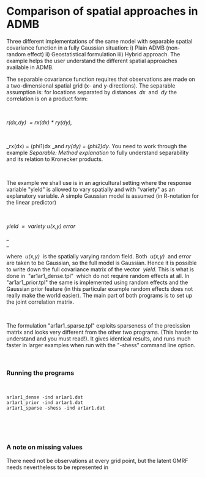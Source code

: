 #  Comparison of spatial approaches in ADMB

Three different implementations of the same model with separable spatial covariance function in a fully Gaussian situation: i) Plain ADMB (non-random effect) ii) Geostatistical formulation iii) Hybrid approach. The example helps the user understand the different spatial approaches available in ADMB.

The separable covariance function requires that observations are made on a two-dimensional spatial grid (x- and y-directions). The separable assumption is: for locations separated by distances  _dx_  and  _dy_ the correlation is on a product form:

 

_r(dx,dy)  = rx(dx) * ry(dy),_

 

_rx(dx) = (phi1)dx _and _ry(dy) = (phi2)dy_. You need to work through the example _Separable: Method explanation_ to fully understand separability and its relation to Kronecker products.

 

The example we shall use is in an agricultural setting where the response variable "yield" is allowed to vary spatially and with "variety" as an explanatory variable. A simple Gaussian model is assumed (in R-notation for the linear predictor)

 

_yield  =  variety u(x,y) error_

_  
_

where  _u(x,y)_  is the spatially varying random field. Both  _u(x,y)_  and _error_  are taken to be Gaussian, so the full model is Gaussian. Hence it is possible to write down the full covariance matrix of the vector  _yield_. This is what is done in  "ar1ar1_dense.tpl"  which do not require random effects at all. In "ar1ar1_prior.tpl" the same is implemented using random effects and the Gaussian prior feature (in this particular example random effects does not really make the world easier). The main part of both programs is to set up the joint correlation matrix.

 

The formulation "ar1ar1_sparse.tpl" exploits sparseness of the precission matrix and looks very different from the other two programs. (This harder to understand and you must read!). It gives identical results, and runs much faster in larger examples when run with the "-shess" command line option.

 

### Running the programs

 

    ar1ar1_dense -ind ar1ar1.dat
    ar1ar1_prior -ind ar1ar1.dat
    ar1ar1_sparse -shess -ind ar1ar1.dat

 

 

### A note on missing values

There need not be observations at every grid point, but the latent GMRF needs nevertheless to be represented in